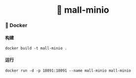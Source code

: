 <h1 align="center">🏪 mall-minio</h1>

### 🐳 Docker

#### 构建

```
docker build -t mall-minio .
```

#### 运行

```
docker run -d -p 18091:18091 --name mall-minio mall-minio
```
